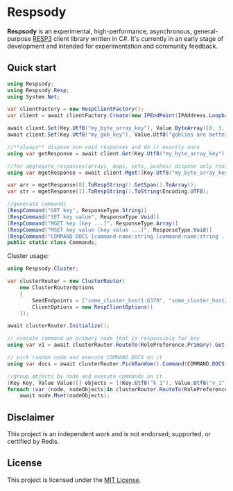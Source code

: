 ﻿# Respsody

**Respsody** is an experimental, high-performance, asynchronous, general-purpose [RESP3](https://github.com/redis/redis-specifications/blob/master/protocol/RESP3.md) client library written in C#. It's currently in an early stage of development and intended for experimentation and community feedback.


## Quick start

```csharp
using Respsody;
using Respsody.Resp;
using System.Net;

var clientFactory = new RespClientFactory();
var client = await clientFactory.Create(new IPEndPoint(IPAddress.Loopback, 6379));

await client.Set(Key.Utf8("my_byte_array_key"), Value.ByteArray([0, 3, 0, 3, 6, 6]));
await client.Set(Key.Utf8("my_gob_key"), Value.Utf8("goblins are better than trolls."));

//**always** dispose non-void responses and do it exactly once
using var getResponse = await client.Get(Key.Utf8("my_byte_array_key"));

//for aggregate responses(arrays, maps, sets, pushes) dispose only root response
using var mgetResponse = await client.Mget([Key.Utf8("my_byte_array_key"), Key.Utf8("my_string_key")]);

var arr = mgetResponse[0].ToRespString().GetSpan().ToArray();
var str = mgetResponse[1].ToRespString().ToString(Encoding.UTF8);

//generate commands
[RespCommand("GET key", ResponseType.String)]
[RespCommand("SET key value", ResponseType.Void)]
[RespCommand("MGET key [key ...]", ResponseType.Array)]
[RespCommand("MSET key value [key value ...]", ResponseType.Void)]
[RespCommand("COMMAND DOCS [command-name:string [command-name:string ...]]", ResponseType.Map)]
public static class Commands;
```

Cluster usage:

```csharp
using Respsody.Cluster;

var clusterRouter = new ClusterRouter(
    new ClusterRouterOptions
    {
        SeedEndpoints = ["some_cluster_host1:6379", "some_cluster_host2:6379"],
        ClientOptions = new RespClientOptions()
    });

await clusterRouter.Initialize();

// execute command on primary node that is responsible for key
using var v1 = await clusterRouter.RouteTo(RolePreference.Primary).Get(Key.Utf8("some_key_1"));

// pick random node and execute COMMAND DOCS on it
using var docs = await clusterRouter.PickRandom().Command(COMMAND.DOCS);

//group objects by node and execute commands on it
(Key Key, Value Value)[] objects = [(Key.Utf8("k_1"), Value.Utf8("v_1")), /* ... */ (Key.Utf8("k_n"), Value.Utf8("v_n"))];
foreach (var (node, nodeObjects)in clusterRouter.RouteTo(RolePreference.Primary).GroupBy(objects, o => o.Key))
    await node.Mset(nodeObjects);

```

## Disclaimer

This project is an independent work and is not endorsed, supported, or certified by Redis.

## License

This project is licensed under the [MIT License](LICENSE).

